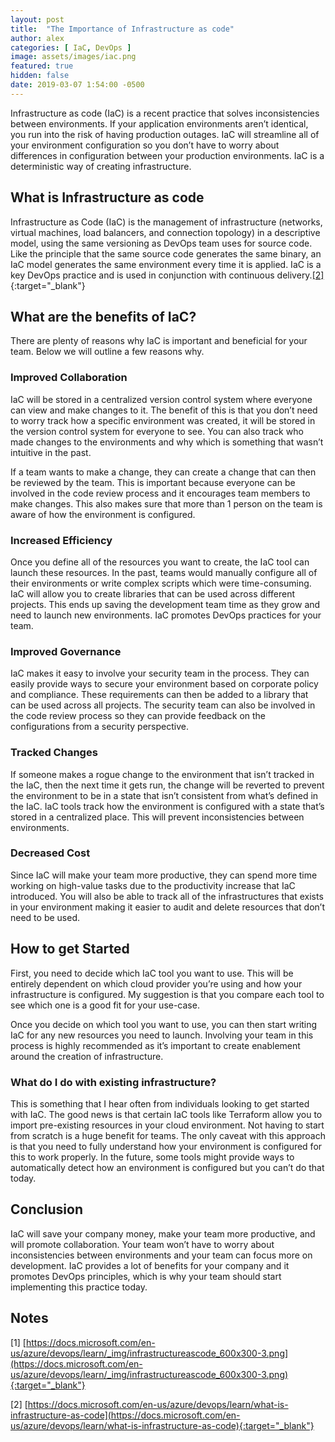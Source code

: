 ```yaml
---
layout: post
title:  "The Importance of Infrastructure as code"
author: alex
categories: [ IaC, DevOps ]
image: assets/images/iac.png
featured: true
hidden: false
date: 2019-03-07 1:54:00 -0500
---
```


Infrastructure as code (IaC) is a recent practice that solves inconsistencies between environments. If your application environments aren’t identical, you run into the risk of having production outages. IaC will streamline all of your environment configuration so you don’t have to worry about differences in configuration between your production environments. IaC is a deterministic way of creating infrastructure.

## What is Infrastructure as code 

Infrastructure as Code (IaC) is the management of infrastructure (networks, virtual machines, load balancers, and connection topology) in a descriptive model, using the same versioning as DevOps team uses for source code. Like the principle that the same source code generates the same binary, an IaC model generates the same environment every time it is applied. IaC is a key DevOps practice and is used in conjunction with continuous delivery.[[2]](https://docs.microsoft.com/en-us/azure/devops/learn/what-is-infrastructure-as-code){:target="_blank"}

## What are the benefits of IaC?

There are plenty of reasons why IaC is important and beneficial for your team. Below we will outline a few reasons why.

### Improved Collaboration

IaC will be stored in a centralized version control system where everyone can view and make changes to it. The benefit of this is that you don’t need to worry track how a specific environment was created, it will be stored in the version control system for everyone to see. You can also track who made changes to the environments and why which is something that wasn’t intuitive in the past.

If a team wants to make a change, they can create a change that can then be reviewed by the team. This is important because everyone can be involved in the code review process and it encourages team members to make changes. This also makes sure that more than 1 person on the team is aware of how the environment is configured.

### Increased Efficiency

Once you define all of the resources you want to create, the IaC tool can launch these resources. In the past, teams would manually configure all of their environments or write complex scripts which were time-consuming. IaC will allow you to create libraries that can be used across different projects. This ends up saving the development team time as they grow and need to launch new environments. IaC promotes DevOps practices for your team.

### Improved Governance

IaC makes it easy to involve your security team in the process. They can easily provide ways to secure your environment based on corporate policy and compliance. These requirements can then be added to a library that can be used across all projects. The security team can also be involved in the code review process so they can provide feedback on the configurations from a security perspective.

### Tracked Changes

If someone makes a rogue change to the environment that isn’t tracked in the IaC, then the next time it gets run, the change will be reverted to prevent the environment to be in a state that isn’t consistent from what’s defined in the IaC. IaC tools track how the environment is configured with a state that’s stored in a centralized place. This will prevent inconsistencies between environments.

### Decreased Cost

Since IaC will make your team more productive, they can spend more time working on high-value tasks due to the productivity increase that IaC introduced. You will also be able to track all of the infrastructures that exists in your environment making it easier to audit and delete resources that don’t need to be used. 

## How to get Started

First, you need to decide which IaC tool you want to use. This will be entirely dependent on which cloud provider you’re using and how your infrastructure is configured. My suggestion is that you compare each tool to see which one is a good fit for your use-case.

Once you decide on which tool you want to use, you can then start writing IaC for any new resources you need to launch. Involving your team in this process is highly recommended as it’s important to create enablement around the creation of infrastructure.  

### What do I do with existing infrastructure?

This is something that I hear often from individuals looking to get started with IaC. The good news is that certain IaC tools like Terraform allow you to import pre-existing resources in your cloud environment. Not having to start from scratch is a huge benefit for teams. The only caveat with this approach is that you need to fully understand how your environment is configured for this to work properly. In the future, some tools might provide ways to automatically detect how an environment is configured but you can’t do that today.

## Conclusion

IaC will save your company money, make your team more productive, and will promote collaboration. Your team won’t have to worry about inconsistencies between environments and your team can focus more on development. IaC provides a lot of benefits for your company and it promotes DevOps principles, which is why your team should start implementing this practice today.

## Notes

[1] [https://docs.microsoft.com/en-us/azure/devops/learn/_img/infrastructureascode_600x300-3.png](https://docs.microsoft.com/en-us/azure/devops/learn/_img/infrastructureascode_600x300-3.png){:target="_blank"}

[2] [https://docs.microsoft.com/en-us/azure/devops/learn/what-is-infrastructure-as-code](https://docs.microsoft.com/en-us/azure/devops/learn/what-is-infrastructure-as-code){:target="_blank"}
